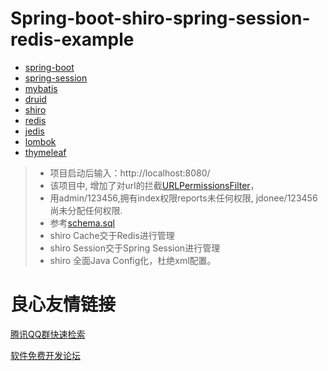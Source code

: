 # Spring-boot-shiro-spring-session-redis-example
* [spring-boot](http://docs.spring.io/spring-boot/docs/current/reference/htmlsingle/)
* [spring-session](http://projects.spring.io/spring-session/)
* [mybatis](https://github.com/mybatis/spring-boot-starter)
* [druid](https://github.com/alibaba/druid)
* [shiro](http://shiro.apache.org/)
* [redis](http://redis.io/)
* [jedis](https://github.com/xetorthio/jedis)
* [lombok](https://projectlombok.org/)
* [thymeleaf](http://www.thymeleaf.org/)

> * 项目启动后输入：http://localhost:8080/
> * 该项目中, 增加了对url的拦截[URLPermissionsFilter](https://github.com/leelance/spring-boot-all/blob/master/spring-boot-shiro/src/main/java/com/lance/shiro/config/URLPermissionsFilter.java)，
> * 用admin/123456,拥有index权限reports未任何权限, jdonee/123456尚未分配任何权限.
> * 参考[schema.sql](https://github.com/leelance/spring-boot-all/blob/master/spring-boot-shiro/src/main/resources/init-sql/schema.sql)
> * shiro Cache交于Redis进行管理
> * shiro Session交于Spring Session进行管理
> * shiro 全面Java Config化，杜绝xml配置。


 # 良心友情链接

[腾讯QQ群快速检索](http://u.720life.cn/s/8cf73f7c)

[软件免费开发论坛](http://u.720life.cn/s/bbb01dc0)